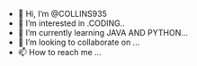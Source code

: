 - 👋 Hi, I’m @COLLINS935
- 👀 I’m interested in .CODING..
- 🌱 I’m currently learning  JAVA AND PYTHON...
- 💞️ I’m looking to collaborate on ...
- 📫 How to reach me ...

<!---
COLLINS935/COLLINS935 is a ✨ special ✨ repository because its `README.md` (this file) appears on your GitHub profile.
You can click the Preview link to take a look at your changes.
--->
